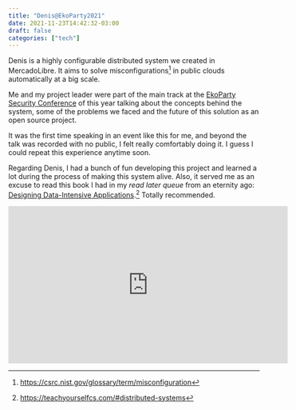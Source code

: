 ```yaml
---
title: "Denis@EkoParty2021"
date: 2021-11-23T14:42:32-03:00
draft: false
categories: ["tech"]
---
```


Denis is a highly configurable distributed system we created in MercadoLibre.
It aims to solve misconfigurations[^1] in public clouds automatically at a
big scale. 

Me and my project leader were part of the main track at the [EkoParty Security
Conference](https://www.ekoparty.org/en_US/) of this year talking about the
concepts behind the system, some of the problems we faced and the future of
this solution as an open source project.

It was the first time speaking in an event like this for me, and beyond the
talk was recorded with no public, I felt really comfortably doing it. I guess I
could repeat this experience anytime soon.

Regarding Denis, I had a bunch of fun developing this project and learned a lot
during the process of making this system alive. Also, it served me as an excuse
to read this book I had in my _read later queue_ from an eternity ago:
[Designing Data-Intensive
Applications](https://www.oreilly.com/library/view/designing-data-intensive-applications/9781491903063/).[^2]
Totally recommended. 


<iframe width="560" height="315" src="https://www.youtube.com/embed/n5bkckQWDbA" title="YouTube video player" frameborder="0" allow="accelerometer; autoplay; clipboard-write; encrypted-media; gyroscope; picture-in-picture" allowfullscreen></iframe>


[^1]: https://csrc.nist.gov/glossary/term/misconfiguration
[^2]: https://teachyourselfcs.com/#distributed-systems

